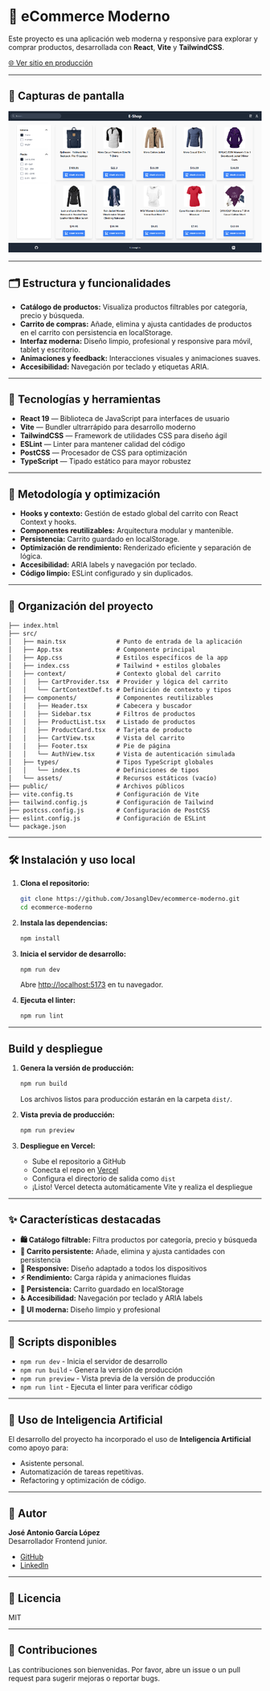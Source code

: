 # 🛒 eCommerce Moderno

Este proyecto es una aplicación web moderna y responsive para explorar y comprar productos, desarrollada con **React**, **Vite** y **TailwindCSS**.


[🌐 Ver sitio en producción](https://e-commerce-two-xi-25.vercel.app/)

---

## 📸 Capturas de pantalla

![Captura de pantalla del eCommerce](docs/screen-ecommerce.png)

---

## 🗂️ Estructura y funcionalidades

- **Catálogo de productos:** Visualiza productos filtrables por categoría, precio y búsqueda.
- **Carrito de compras:** Añade, elimina y ajusta cantidades de productos en el carrito con persistencia en localStorage.
- **Interfaz moderna:** Diseño limpio, profesional y responsive para móvil, tablet y escritorio.
- **Animaciones y feedback:** Interacciones visuales y animaciones suaves.
- **Accesibilidad:** Navegación por teclado y etiquetas ARIA.

---

## 🚀 Tecnologías y herramientas

- **React 19** — Biblioteca de JavaScript para interfaces de usuario
- **Vite** — Bundler ultrarrápido para desarrollo moderno
- **TailwindCSS** — Framework de utilidades CSS para diseño ágil
- **ESLint** — Linter para mantener calidad del código
- **PostCSS** — Procesador de CSS para optimización
- **TypeScript** — Tipado estático para mayor robustez

---

## 🧠 Metodología y optimización

- **Hooks y contexto:** Gestión de estado global del carrito con React Context y hooks.
- **Componentes reutilizables:** Arquitectura modular y mantenible.
- **Persistencia:** Carrito guardado en localStorage.
- **Optimización de rendimiento:** Renderizado eficiente y separación de lógica.
- **Accesibilidad:** ARIA labels y navegación por teclado.
- **Código limpio:** ESLint configurado y sin duplicados.

---

## 📁 Organización del proyecto

```
├── index.html
├── src/
│   ├── main.tsx              # Punto de entrada de la aplicación
│   ├── App.tsx               # Componente principal
│   ├── App.css               # Estilos específicos de la app
│   ├── index.css             # Tailwind + estilos globales
│   ├── context/              # Contexto global del carrito
│   │   ├── CartProvider.tsx  # Provider y lógica del carrito
│   │   └── CartContextDef.ts # Definición de contexto y tipos
│   ├── components/           # Componentes reutilizables
│   │   ├── Header.tsx        # Cabecera y buscador
│   │   ├── Sidebar.tsx       # Filtros de productos
│   │   ├── ProductList.tsx   # Listado de productos
│   │   ├── ProductCard.tsx   # Tarjeta de producto
│   │   ├── CartView.tsx      # Vista del carrito
│   │   ├── Footer.tsx        # Pie de página
│   │   └── AuthView.tsx      # Vista de autenticación simulada
│   ├── types/                # Tipos TypeScript globales
│   │   └── index.ts          # Definiciones de tipos
│   └── assets/               # Recursos estáticos (vacío)
├── public/                   # Archivos públicos
├── vite.config.ts            # Configuración de Vite
├── tailwind.config.js        # Configuración de Tailwind
├── postcss.config.js         # Configuración de PostCSS
├── eslint.config.js          # Configuración de ESLint
└── package.json
```

---

## 🛠️ Instalación y uso local

1. **Clona el repositorio:**
   ```bash
   git clone https://github.com/JosanglDev/ecommerce-moderno.git
   cd ecommerce-moderno
   ```

2. **Instala las dependencias:**
   ```bash
   npm install
   ```

3. **Inicia el servidor de desarrollo:**
   ```bash
   npm run dev
   ```
   Abre [http://localhost:5173](http://localhost:5173) en tu navegador.

4. **Ejecuta el linter:**
   ```bash
   npm run lint
   ```

---

## Build y despliegue

1. **Genera la versión de producción:**
   ```bash
   npm run build
   ```
   Los archivos listos para producción estarán en la carpeta `dist/`.

2. **Vista previa de producción:**
   ```bash
   npm run preview
   ```

3. **Despliegue en Vercel:**
   - Sube el repositorio a GitHub
   - Conecta el repo en [Vercel](https://vercel.com/)
   - Configura el directorio de salida como `dist`
   - ¡Listo! Vercel detecta automáticamente Vite y realiza el despliegue

---

## ✨ Características destacadas

- **🛍️ Catálogo filtrable:** Filtra productos por categoría, precio y búsqueda
- **🛒 Carrito persistente:** Añade, elimina y ajusta cantidades con persistencia
- **📱 Responsive:** Diseño adaptado a todos los dispositivos
- **⚡ Rendimiento:** Carga rápida y animaciones fluidas
- **💾 Persistencia:** Carrito guardado en localStorage
- **♿ Accesibilidad:** Navegación por teclado y ARIA labels
- **🎨 UI moderna:** Diseño limpio y profesional

---

## 🔧 Scripts disponibles

- `npm run dev` - Inicia el servidor de desarrollo
- `npm run build` - Genera la versión de producción
- `npm run preview` - Vista previa de la versión de producción
- `npm run lint` - Ejecuta el linter para verificar código

---

## 🤖 Uso de Inteligencia Artificial

El desarrollo del proyecto ha incorporado el uso de **Inteligencia Artificial** como apoyo para:
- Asistente personal.
- Automatización de tareas repetitivas.
- Refactoring y optimización de código.

---

## 👤 Autor

**José Antonio García López**  
Desarrollador Frontend junior.

- [GitHub](https://github.com/josangldev)
- [LinkedIn](https://www.linkedin.com/in/jos%C3%A9-antonio-garc%C3%ADa-l%C3%B3pez-4ba263347/)

---

## 📄 Licencia

MIT

---

## 🤝 Contribuciones

Las contribuciones son bienvenidas. Por favor, abre un issue o un pull request para sugerir mejoras o reportar bugs.

